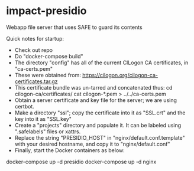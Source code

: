 # impact-presidio
Webapp file server that uses SAFE to guard its contents

Quick notes for startup:
- Check out repo
- Do "docker-compose build"
- The directory "config" has all of the current CILogon CA certificates, in "ca-certs.pem"
- These were obtained from: https://cilogon.org/cilogon-ca-certificates.tar.gz
- This certificate bundle was un-tarred and concatenated thus:
cd cilogon-ca/certificates/
cat cilogon-*.pem > ../../ca-certs.pem
- Obtain a server certificate and key file for the server; we are using certbot.
- Make a directory "ssl"; copy the certificate into it as "SSL.crt" and the key into it as "SSL.key"
- Create a "projects" directory and populate it. It can be labeled using ".safelabels" files or xattrs.
- Replace the string "PRESIDIO_HOST" in "nginx/default.conf.template" with your desired hostname, and copy it to "nginx/default.conf"
- Finally, start the Docker containers as below:

docker-compose up -d presidio
docker-compose up -d nginx

